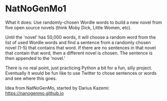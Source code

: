 # NatNoGenMo1

What it does:
Use randomly-chosen Wordle words to build a new novel from five open source novels (think Moby Dick, Little Women, etc). 

Until the 'novel' has 50,000 words, it will choose a random word from the list of used Wordle words and find a sentence from a randomly chosen novel (1-5) that contains that word. If there are no sentences in that novel that contain that word, then a different novel is chosen. The sentence is then appended to the 'novel.'

There is no real point, just practicing Python a bit for a fun, silly project. Eventually it would be fun like to use Twitter to chose sentences or words and see where this goes. 

Idea from NatNoGenMo, started by Darius Kazemi: https://nanogenmo.github.io
